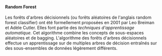 #### Random Forest

Les forêts d'arbres décisionnels (ou forêts aléatoires de l'anglais random forest classifier) ont été formellement proposées en 2001 par Leo Breiman et Adèle Cutler. Elles font partie des *techniques d'apprentissage automatique.* 
Cet algorithme combine les concepts de sous-espaces aléatoires et de bagging. L'algorithme des forêts d'arbres décisionnels effectue un apprentissage sur de multiples arbres de décision entraînés sur des sous-ensembles de données légèrement différents.

